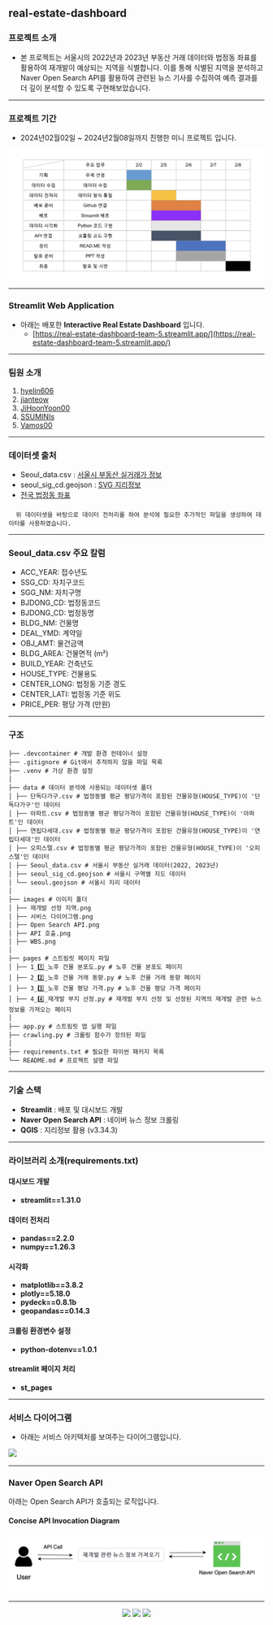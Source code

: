 ##  real-estate-dashboard

### 프로젝트 소개
- 본 프로젝트는 서울시의 2022년과 2023년 부동산 거래 데이터와 법정동 좌표를 활용하여 재개발이 예상되는 지역을 식별합니다. 이를 통해 식별된 지역을 분석하고 Naver Open Search API를 활용하여 관련된 뉴스 기사를 수집하여 예측 결과를 더 깊이 분석할 수 있도록 구현해보았습니다.
---
### 프로젝트 기간
- 2024년02월02일 ~ 2024년2월08일까지 진행한 미니 프로젝트 입니다.
<img src="https://github.com/Kimtae00/real-estate-dashboard-team5/blob/main/images/WBS.png"/>

---
### Streamlit Web Application
- 아래는 배포한 **Interactive Real Estate Dashboard** 입니다.
  - [https://real-estate-dashboard-team-5.streamlit.app/](https://real-estate-dashboard-team-5.streamlit.app/)
---
### 팀원 소개
1. [hyelin606](https://github.com/hyelin606)
2. [jianteow](https://github.com/jianteow)
3. [JiHoonYoon00](https://github.com/JiHoonYoon00)
4. [SSUMINIs](https://github.com/SSUMINIs)
5. [Vamos00](https://github.com/Kimtae00)
---
### 데이터셋 출처
- Seoul_data.csv : [서울시 부동산 실거래가 정보](https://data.seoul.go.kr/dataList/OA-21275/S/1/datasetView.do)
- seoul_sig_cd.geojson : [SVG 지리정보](http://www.gisdeveloper.co.kr/?p=2332)
- [전국 법정동 좌표](https://herjh0405.tistory.com/156)
####
      위 데이터셋을 바탕으로 데이터 전처리를 하여 분석에 필요한 추가적인 파일을 생성하여 데이터를 사용하였습니다.
---
### Seoul_data.csv 주요 칼럼
- ACC_YEAR: 접수년도
- SSG_CD: 자치구코드
- SGG_NM: 자치구명
- BJDONG_CD: 법정동코드
- BJDONG_CD: 법정동명
- BLDG_NM: 건물명
- DEAL_YMD: 계약일
- OBJ_AMT: 물건금액
- BLDG_AREA: 건물면적 (m²)
- BUILD_YEAR: 건축년도
- HOUSE_TYPE: 건물용도
- CENTER_LONG: 법정동 기준 경도
- CENTER_LATI: 법정동 기준 위도
- PRICE_PER: 평당 가격 (만원)
---
### 구조
```
├── .devcontainer # 개발 환경 컨테이너 설정
├── .gitignore # Git에서 추적하지 않을 파일 목록 
├── .venv # 가상 환경 설정
│ 
├── data # 데이터 분석에 사용되는 데이터셋 폴더
│ ├── 단독다가구.csv # 법정동별 평균 평당가격이 포함된 건물유형(HOUSE_TYPE)이 '단독다가구'인 데이터
│ ├── 아파트.csv # 법정동별 평균 평당가격이 포함된 건물유형(HOUSE_TYPE)이 '아파트'인 데이터
│ ├── 연립다세대.csv # 법정동별 평균 평당가격이 포함된 건물유형(HOUSE_TYPE)이 '연립다세대'인 데이터
│ ├── 오피스텔.csv # 법정동별 평균 평당가격이 포함된 건물유형(HOUSE_TYPE)이 '오피스텔'인 데이터
│ ├── Seoul_data.csv # 서울시 부동산 실거래 데이터(2022, 2023년)
│ ├── seoul_sig_cd.geojson # 서울시 구역별 지도 데이터
│ └── seoul.geojson # 서울시 지리 데이터
│ 
├── images # 이미지 폴더
│ ├── 재개발 선정 지역.png
│ ├── 서비스 다이어그램.png
│ ├── Open Search API.png
│ ├── API 호출.png
│ ├── WBS.png
│   
├── pages # 스트림릿 페이지 파일
│ ├── 1_1️⃣_노후 건물 분포도.py # 노후 건물 분포도 페이지
│ ├── 2_2️⃣_노후 건물 거래 동향.py # 노후 건물 거래 동향 페이지
│ ├── 3_3️⃣_노후 건물 평당 가격.py # 노후 건물 평당 가격 페이지
│ ├── 4_4️⃣_재개발 부지 선정.py # 재개발 부지 선정 및 선정된 지역의 재개발 관련 뉴스 정보를 가져오는 페이지
│ 
├── app.py # 스트림릿 앱 실행 파일
├── crawling.py # 크롤링 함수가 정의된 파일
│ 
├── requirements.txt # 필요한 파이썬 패키지 목록
└── README.md # 프로젝트 설명 파일
```
---
### 기술 스택
- **Streamlit** : 배포 및 대시보드 개발
- **Naver Open Search API** : 네이버 뉴스 정보 크롤링
- **QGIS** : 지리정보 활용 (v3.34.3)
---
### 라이브러리 소개(requirements.txt)
#### 대시보드 개발
- **streamlit==1.31.0**
#### 데이터 전처리      
- **pandas==2.2.0**
- **numpy==1.26.3**
#### 시각화
- **matplotlib==3.8.2**
- **plotly==5.18.0**
- **pydeck==0.8.1b**
- **geopandas==0.14.3**
#### 크롤링 환경변수 설정  
- **python-dotenv==1.0.1**
#### streamlit 페이지 처리
- **st_pages**
---
### 서비스 다이어그램
- 아래는 서비스 아키텍처를 보여주는 다이어그램입니다.
<img src="https://github.com/Kimtae00/real-estate-dashboard-team5/blob/main/images/%EC%84%9C%EB%B9%84%EC%8A%A4%20%EB%8B%A4%EC%9D%B4%EC%96%B4%EA%B7%B8%EB%9E%A8.png"/>

---
### Naver Open Search API
아래는 Open Search API가 호출되는 로직입니다.
#### Concise API Invocation Diagram
<img src="https://github.com/Kimtae00/real-estate-dashboard-team5/blob/main/images/API%20%ED%98%B8%EC%B6%9C.png"/>

---
<p align="center">
   <img src="https://img.shields.io/badge/language-python-blue?style"/>
   <img src="https://img.shields.io/badge/library-streamlit-red?style"/>
   <img src="https://img.shields.io/github/license/maxam2017/productive-box"/>
</p>
